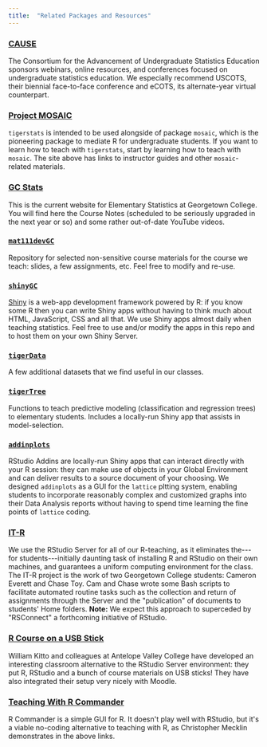 ```yaml
---
title:  "Related Packages and Resources"
---
```


<a href="https://www.causeweb.org/cause/" target = "_blank"><h3>CAUSE</h3></a>

The Consortium for the Advancement of Undergraduate Statistics Education sponsors webinars, online resources, and conferences focused on undergraduate statistics education.  We especially recommend USCOTS, their biennial face-to-face conference and eCOTS, its alternate-year virtual counterpart.

<a href="http://mosaic-web.org/" target = "_blank"><h3>Project MOSAIC</h3></a>

`tigerstats` is intended to be used alongside of package `mosaic`, which is the pioneering package to mediate R for undergraduate students.  If you want to learn how to teach with `tigerstats`, start by learning how to teach with `mosaic`.  The site above has links to instructor guides and other `mosaic`-related materials.

<a href="https://statistics.georgetowncollege.edu" target = "_blank"><h3>GC Stats</h3></a>

This is the current website for Elementary Statistics at Georgetown College.  You will find here the Course Notes (scheduled to be seriously upgraded in the next year or so) and some rather out-of-date YouTube videos.

<a href="https://github.com/homerhanumat/mat111devGH" target = "_blank"><h3>`mat111devGC`</h3></a>

Repository for selected non-sensitive course materials for the course we teach:  slides, a few assignments, etc.  Feel free to modify and re-use.

<a href="https://github.com/homerhanumat/shinyGC" target = "_blank"><h3>`shinyGC`</h3></a>

<a href="http://shiny.rstudio.com/" target="_blank">Shiny</a> is a web-app development framework powered by R:  if you know some R then you can write Shiny apps without having to think much about HTML, JavaScript, CSS and all that.  We use Shiny apps almost daily when teaching statistics.  Feel free to use and/or modify the apps in this repo and to host them on your own Shiny Server.

<a href="https://github.com/homerhanumat/tigerData" target = "_blank"><h3>`tigerData`</h3></a>

A few additional datasets that we find useful in our classes.

<a href="http://homerhanumat.github.io/tigerTree" target = "_blank"><h3>`tigerTree`</h3></a>

Functions to teach predictive modeling (classification and regression trees) to elementary students.  Includes a locally-run Shiny app that assists in model-selection.

<a href="https://github.com/homerhanumat/addinplots" target = "_blank"><h3>`addinplots`</h3></a>

RStudio Addins are locally-run Shiny apps that can interact directly with your R session:  they can make use of objects in your Global Environment and can deliver results to a source document of your choosing.  We designed `addinplots` as a GUI for the `lattice` pltting system, enabling students to incorporate reasonably complex and customized graphs into their Data Analysis reports without having to spend time learning the fine points of `lattice` coding.

<a href="http://cameverett.github.io/itr/" target = "_blank"><h3>IT-R</h3></a>

We use the RStudio Server for all of our R-teaching, as it eliminates the---for students---initially daunting task  of installing R and RStudio on their own machines, and guarantees a uniform computing environment for the class.  The IT-R project is the work of two Georgetown College students:  Cameron Everett and Chase Toy.  Cam and Chase wrote some Bash scripts to facilitate automated routine tasks such as the collection and return of assignments through the Server and the "publication" of documents to students' Home folders.  **Note:**  We expect this approach to superceded by "RSConnect" a forthcoming initiative of RStudio.

<a href="https://github.com/WilliamKitto/R-and-Rstudio-from-flash-drive" target = "_blank"><h3>R Course on a USB Stick</h3></a>

William Kitto and colleagues at Antelope Valley College have developed an interesting classroom alternative to the RStudio Server environment:  they put R, RStudio and a bunch of course materials on USB sticks!  They have also integrated their setup very nicely with Moodle.

<a href="http://campus.murraystate.edu/academic/faculty/cmecklin/RWebpage.html" target = "_blank"><h3>Teaching With R Commander</h3></a>

R Commander is a simple GUI for R.  It doesn't play well with RStudio, but it's a viable no-coding alternative to teaching with R, as Christopher Mecklin demonstrates in the above links.






